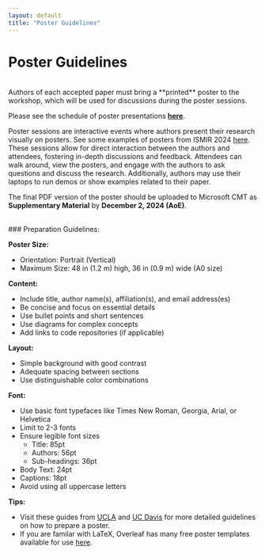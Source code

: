 ```yaml
---
layout: default
title: "Poster Guidelines"
---
```


# Poster Guidelines

<br>
Authors of each accepted paper must bring a **printed** poster to the workshop,
which will be used for discussions during the poster sessions.

Please see the schedule of poster presentations [**here**](../poster_session).

Poster sessions are interactive events where authors present their research
visually on posters. See some examples of posters from ISMIR 2024 [here](https://ismir2024program.ismir.net/papers.html?filter=keywords&search=).
These sessions allow for direct interaction between the authors
and attendees, fostering in-depth discussions and feedback. Attendees can walk
around, view the posters, and engage with the authors to ask questions and
discuss the research. Additionally, authors may use their laptops to run demos
or show examples related to their paper.

The final PDF version of the poster should be uploaded to Microsoft CMT as
**Supplementary Material** by **December 2, 2024 (AoE)**.

<br>
### Preparation Guidelines:

**Poster Size:**
* Orientation: Portrait (Vertical)
* Maximum Size: 48 in (1.2 m) high, 36 in (0.9 m) wide (A0 size)

**Content:**
* Include title, author name(s), affiliation(s), and email address(es)
* Be concise and focus on essential details
* Use bullet points and short sentences
* Use diagrams for complex concepts
* Add links to code repositories (if applicable)

**Layout:**
* Simple background with good contrast
* Adequate spacing between sections
* Use distinguishable color combinations

**Font:**
* Use basic font typefaces like Times New Roman, Georgia, Arial, or Helvetica
* Limit to 2-3 fonts
* Ensure legible font sizes
	* Title: 85pt
	* Authors: 56pt
	* Sub-headings: 36pt
* Body Text: 24pt
* Captions: 18pt
* Avoid using all uppercase letters

**Tips:**
* Visit these guides from [UCLA](https://guides.library.ucla.edu/c.php?g=223540&p=1480858) and [UC Davis](https://urc.ucdavis.edu/sites/g/files/dgvnsk3561/files/inline-files/General%20Poster%20Design%20Principles%20-%20Handout.pdf) for more detailed guidelines on how to prepare a poster.
* If you are familar with LaTeX, Overleaf has many free poster templates available for use [here](https://www.overleaf.com/latex/templates/tagged/poster).
